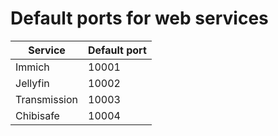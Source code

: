 # Default ports for web services
| Service | Default port |
| ----------- | ----------- |
| Immich | 10001 |
| Jellyfin | 10002 |
| Transmission | 10003 |
| Chibisafe | 10004 |